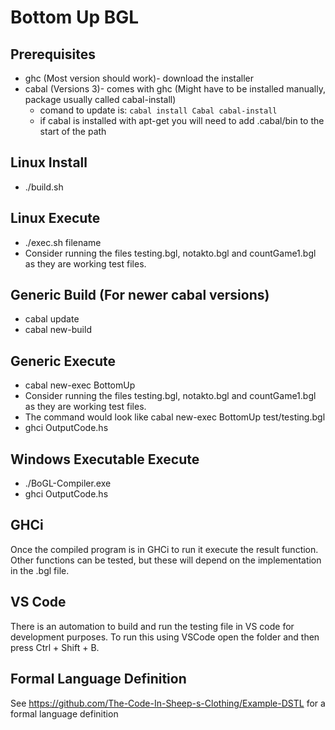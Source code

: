 # Bottom Up BGL

## Prerequisites
* ghc (Most version should work)- download the installer
* cabal (Versions 3)- comes with ghc (Might have to be installed manually, package usually called cabal-install)
  * comand to update is: `cabal install Cabal cabal-install`
  * if cabal is installed with apt-get you will need to add .cabal/bin to the start of the path

## Linux Install
* ./build.sh

## Linux Execute
* ./exec.sh filename
* Consider running the files testing.bgl, notakto.bgl and countGame1.bgl as they are working test files.

## Generic Build (For newer cabal versions)
* cabal update
* cabal new-build

## Generic Execute
* cabal new-exec BottomUp <filename>
* Consider running the files testing.bgl, notakto.bgl and countGame1.bgl as they are working test files.
* The command would look like cabal new-exec BottomUp test/testing.bgl
* ghci OutputCode.hs

## Windows Executable Execute
* ./BoGL-Compiler.exe <filename>
* ghci OutputCode.hs

## GHCi
Once the compiled program is in GHCi to run it execute the result function. Other functions can be tested, but these will depend on the implementation in the .bgl file.

## VS Code
There is an automation to build and run the testing file in VS code for development purposes. To run this using VSCode open the folder and then press Ctrl + Shift + B.

## Formal Language Definition
See https://github.com/The-Code-In-Sheep-s-Clothing/Example-DSTL for a formal language definition
